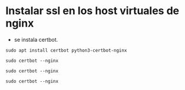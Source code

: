 # Instalar ssl en los host virtuales de nginx

* se instala certbot.
```
sudo apt install certbot python3-certbot-nginx
```
```
sudo certbot --nginx
```
```
sudo certbot --nginx
```
```
sudo certbot --nginx
```